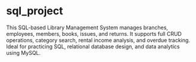 # sql_project
This SQL-based Library Management System manages branches, employees, members, books, issues, and returns. It supports full CRUD operations, category search, rental income analysis, and overdue tracking. Ideal for practicing SQL, relational database design, and data analytics using MySQL.
